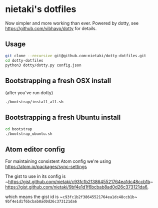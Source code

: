 # nietaki's dotfiles

Now simpler and more working than ever. Powered by dotty, see
 https://github.com/vibhavp/dotty for details.


## Usage

```bash
git clone --recursive git@github.com:nietaki/dotty-dotfiles.git
cd dotty-dotfiles
python3 dotty/dotty.py config.json
```

## Bootstrapping a fresh OSX install

(after you've run dotty)
```bash
./bootstrap/install_all.sh
```

## Bootstrapping a fresh Ubuntu install

```bash
cd bootstrap
./bootstrap_ubuntu.sh
```

## Atom editor config

For maintaining consistent Atom config we're using https://atom.io/packages/sync-settings

The gist to use in its config is ~https://gist.github.com/nietaki/c93fc1b2f38645521764ea1dc48ccb1b~ https://gist.github.com/nietaki/9bf4e1d1f6bcbab8ad0d26c373121da6,

which means the gist id is ~`c93fc1b2f38645521764ea1dc48ccb1b`~ `9bf4e1d1f6bcbab8ad0d26c373121da6` 
